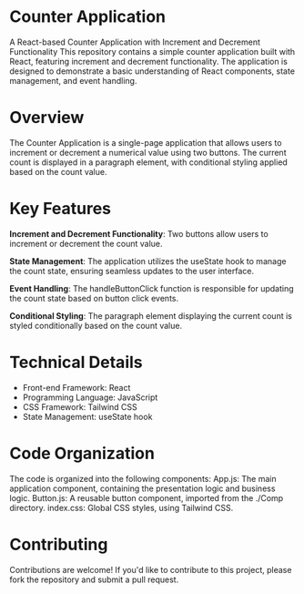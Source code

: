 # Counter Application
 A React-based Counter Application with Increment and Decrement Functionality
This repository contains a simple counter application built with React, featuring increment and decrement functionality. The application is designed to demonstrate a basic understanding of React components, state management, and event handling.

# Overview
The Counter Application is a single-page application that allows users to increment or decrement a numerical value using two buttons. The current count is displayed in a paragraph element, with conditional styling applied based on the count value.

# Key Features
**Increment and Decrement Functionality**: Two buttons allow users to increment or decrement the count value.

**State Management**: The application utilizes the useState hook to manage the count state, ensuring seamless updates to the user interface.

**Event Handling**: The handleButtonClick function is responsible for updating the count state based on button click events.

**Conditional Styling**: The paragraph element displaying the current count is styled conditionally based on the count value.

# Technical Details
- Front-end Framework: React
- Programming Language: JavaScript
- CSS Framework: Tailwind CSS
- State Management: useState hook
# Code Organization

The code is organized into the following components:
App.js: The main application component, containing the presentation logic and business logic.
Button.js: A reusable button component, imported from the ./Comp directory.
index.css: Global CSS styles, using Tailwind CSS.

# Contributing
Contributions are welcome! If you'd like to contribute to this project, please fork the repository and submit a pull request.
